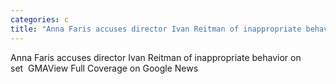 ```yaml
---
categories: c
title: "Anna Faris accuses director Ivan Reitman of inappropriate behavior on set  GMA"
---
```

Anna Faris accuses director Ivan Reitman of inappropriate behavior on set&nbsp;&nbsp;GMAView Full Coverage on Google News